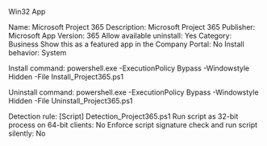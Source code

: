 Win32 App

Name: Microsoft Project 365
Description: Microsoft Project 365
Publisher: Microsoft
App Version: 365
Allow available uninstall: Yes
Category: Business
Show this as a featured app in the Company Portal: No
Install behavior: System

Install command: powershell.exe -ExecutionPolicy Bypass -Windowstyle Hidden -File Install_Project365.ps1

Uninstall command: powershell.exe -ExecutionPolicy Bypass -Windowstyle Hidden -File Uninstall_Project365.ps1

Detection rule: [Script]
Detection_Project365.ps1
Run script as 32-bit process on 64-bit clients: No
Enforce script signature check and run script silently: No



